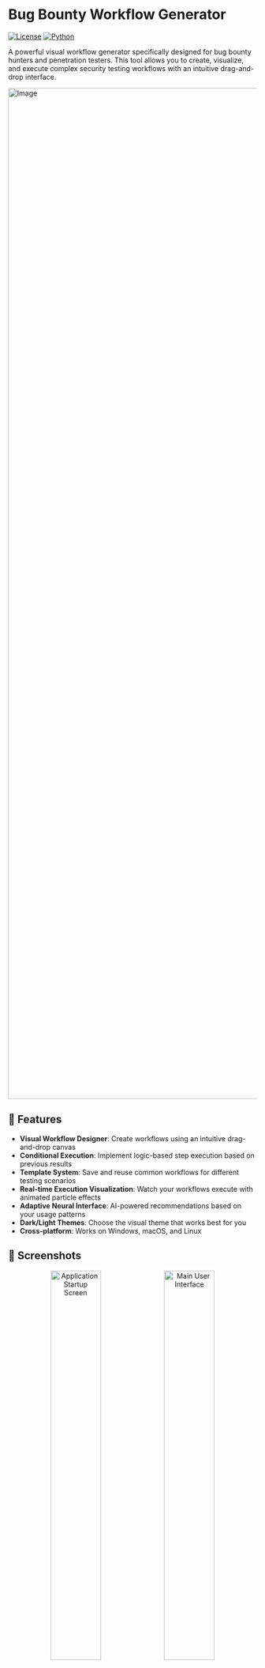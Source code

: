 # Bug Bounty Workflow Generator

[![License](https://img.shields.io/badge/license-MIT-blue.svg)](LICENSE)
[![Python](https://img.shields.io/badge/python-3.8%2B-blue)](https://www.python.org/downloads/)

A powerful visual workflow generator specifically designed for bug bounty hunters and penetration testers. This tool allows you to create, visualize, and execute complex security testing workflows with an intuitive drag-and-drop interface.

<img width="2048" height="2048" alt="Image" src="https://github.com/user-attachments/assets/90e20568-b927-4119-a360-5dff23891fac" />

## 🌟 Features

- **Visual Workflow Designer**: Create workflows using an intuitive drag-and-drop canvas
- **Conditional Execution**: Implement logic-based step execution based on previous results
- **Template System**: Save and reuse common workflows for different testing scenarios
- **Real-time Execution Visualization**: Watch your workflows execute with animated particle effects
- **Adaptive Neural Interface**: AI-powered recommendations based on your usage patterns
- **Dark/Light Themes**: Choose the visual theme that works best for you
- **Cross-platform**: Works on Windows, macOS, and Linux

## 📸 Screenshots

<div align="center">
  <img src="screenshots/startup.png" alt="Application Startup Screen" width="45%" />
  <img src="screenshots/main_ui.png" alt="Main User Interface" width="45%" />
  <img src="screenshots/running_tool.png" alt="Running Tool Interface" width="90%" />
</div>

## 🎥 Demo Video

https://user-images.githubusercontent.com/your-video-link-here.mp4

## 🚀 Getting Started

### Prerequisites

- Python 3.8 or higher
- pip (Python package installer)

### Installation

1. Clone the repository:
   ```bash
   git clone https://github.com/vedantkulkarni1234/WorkflowHunter.git
   cd bug-bounty-workflow-generator
   ```

2. Install the required dependencies:
   ```bash
   pip install -r requirements.txt
   ```

3. Run the application:
   ```bash
   python main.py
   ```

## 📖 Usage

1. **Create a New Workflow**: Start with a blank canvas or load a template
2. **Add Steps**: Use the "Add Step" button to create new workflow steps
3. **Configure Steps**: Double-click on any step to edit its properties
4. **Connect Steps**: Hold Shift and drag between steps to create dependencies
5. **Execute Workflow**: Set your variables and click "Execute" to run your workflow

## 🧠 Key Components

### Workflow Canvas
The visual canvas allows you to design workflows by dragging and connecting steps. Each step can be configured with:
- Name and description
- Shell commands to execute
- Working directory
- Environment variables
- Dependencies on other steps
- Conditional execution logic

### Adaptive Neural Interface
The application learns from your usage patterns to provide personalized recommendations:
- Suggests frequently used steps based on context
- Recommends templates based on your current workflow
- Adapts the UI layout to your preferences

### Execution Engine
The robust execution engine handles:
- Sequential or parallel execution modes
- Variable substitution in commands
- Timeout management
- Error handling and retry logic
- Dry-run capability for testing

## 🛠️ Configuration

### Settings
Access the settings panel to configure:
- Autosave preferences
- Theme selection
- Animation settings
- Adaptive interface options

### Templates
Create reusable templates for common workflows:
- Subdomain enumeration
- Web application reconnaissance
- Vulnerability scanning
- Reporting workflows

## 🤝 Contributing

Contributions are welcome! Please feel free to submit a Pull Request.

1. Fork the repository
2. Create your feature branch (`git checkout -b feature/AmazingFeature`)
3. Commit your changes (`git commit -m 'Add some AmazingFeature'`)
4. Push to the branch (`git push origin feature/AmazingFeature`)
5. Open a Pull Request

## 📄 License

This project is licensed under the MIT License - see the [LICENSE](LICENSE) file for details.

## 👤 Author

**Vedant K**

[![LinkedIn](https://img.shields.io/badge/LinkedIn-Connect-blue)](https://www.linkedin.com/in/vedant-kulkarni-a338b5224/)

## 🙏 Acknowledgments

- Inspired by the need for better workflow management in bug bounty hunting
- Built with Python and Tkinter for cross-platform compatibility
  
## 🔧 Troubleshooting

If you encounter any issues:
1. Check that all dependencies are installed correctly
2. Ensure you're using Python 3.8 or higher
3. Verify that required command-line tools are in your PATH
4. Check the execution log for detailed error messages

For additional support, please open an issue on the GitHub repository.
